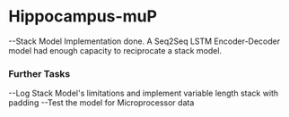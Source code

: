 # Hippocampus-muP

--Stack Model Implementation done. A Seq2Seq LSTM Encoder-Decoder model had enough capacity to reciprocate a stack model. 

### Further Tasks

--Log Stack Model's limitations and implement variable length stack with padding
--Test the model for Microprocessor data



